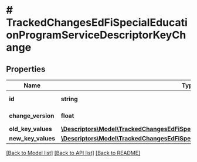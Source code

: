 # # TrackedChangesEdFiSpecialEducationProgramServiceDescriptorKeyChange

## Properties

Name | Type | Description | Notes
------------ | ------------- | ------------- | -------------
**id** | **string** | Resource identifier | [optional]
**change_version** | **float** | Change version | [optional]
**old_key_values** | [**\Descriptors\Model\TrackedChangesEdFiSpecialEducationProgramServiceDescriptorKey**](TrackedChangesEdFiSpecialEducationProgramServiceDescriptorKey.md) |  | [optional]
**new_key_values** | [**\Descriptors\Model\TrackedChangesEdFiSpecialEducationProgramServiceDescriptorKey**](TrackedChangesEdFiSpecialEducationProgramServiceDescriptorKey.md) |  | [optional]

[[Back to Model list]](../../README.md#models) [[Back to API list]](../../README.md#endpoints) [[Back to README]](../../README.md)
